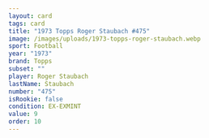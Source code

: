 ```yaml
---
layout: card
tags: card
title: "1973 Topps Roger Staubach #475"
image: /images/uploads/1973-topps-roger-staubach.webp
sport: Football
year: "1973"
brand: Topps
subset: ""
player: Roger Staubach
lastName: Staubach
number: "475"
isRookie: false
condition: EX-EXMINT
value: 9
order: 10
---
```

